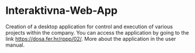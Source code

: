 # Interaktivna-Web-App
Creation of a desktop application for control and execution of various projects within the company. You can access the application by going to the link https://dosa.fer.hr/rppp/02/. More about the application in the user manual.
